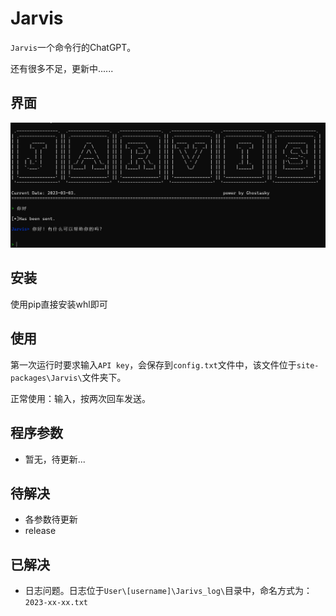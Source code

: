 # Jarvis

`Jarvis`一个命令行的ChatGPT。

还有很多不足，更新中......

## 界面

![image-20230303145003940](./README/image-20230303145003940.png)

## 安装

使用pip直接安装whl即可

## 使用

第一次运行时要求输入`API key`，会保存到`config.txt`文件中，该文件位于`site-packages\Jarvis\`文件夹下。

正常使用：输入，按两次回车发送。

## 程序参数

- 暂无，待更新...



## 待解决

- 各参数待更新
- release

## 已解决

- 日志问题。日志位于`User\[username]\Jarivs_log\`目录中，命名方式为：`2023-xx-xx.txt`